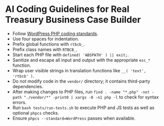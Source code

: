 # AI Coding Guidelines for Real Treasury Business Case Builder

- Follow [WordPress PHP coding standards](https://developer.wordpress.org/coding-standards/wordpress-coding-standards/php/).
- Use four spaces for indentation.
- Prefix global functions with `rtbcb_`.
- Prefix class names with `RTBCB_`.
- Start each PHP file with `defined( 'ABSPATH' ) || exit;`.
- Sanitize and escape all input and output with the appropriate `esc_*` function.
- Wrap user visible strings in translation functions like `__( 'text', 'rtbcb' )`.
- Do not modify code in the `vendor/` directory; it contains third-party dependencies.
- After making changes to PHP files, run `find . -name "*.php" -not -path "./vendor/*" -print0 | xargs -0 -n1 php -l` to check for syntax errors.
- Run `bash tests/run-tests.sh` to execute PHP and JS tests as well as optional `phpcs` checks.
- Ensure `phpcs --standard=WordPress` passes when available.
